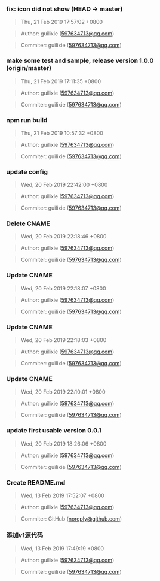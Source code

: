 ### fix: icon did not show (HEAD -> master)
>Thu, 21 Feb 2019 17:57:02 +0800

>Author: guilixie (597634713@qq.com)

>Commiter: guilixie (597634713@qq.com)




### make some test and sample, release version 1.0.0 (origin/master)
>Thu, 21 Feb 2019 17:11:35 +0800

>Author: guilixie (597634713@qq.com)

>Commiter: guilixie (597634713@qq.com)




### npm run build
>Thu, 21 Feb 2019 10:57:32 +0800

>Author: guilixie (597634713@qq.com)

>Commiter: guilixie (597634713@qq.com)




### update config
>Wed, 20 Feb 2019 22:42:00 +0800

>Author: guilixie (597634713@qq.com)

>Commiter: guilixie (597634713@qq.com)




### Delete CNAME
>Wed, 20 Feb 2019 22:18:46 +0800

>Author: guilixie (597634713@qq.com)

>Commiter: guilixie (597634713@qq.com)




### Update CNAME
>Wed, 20 Feb 2019 22:18:07 +0800

>Author: guilixie (597634713@qq.com)

>Commiter: guilixie (597634713@qq.com)




### Update CNAME
>Wed, 20 Feb 2019 22:18:03 +0800

>Author: guilixie (597634713@qq.com)

>Commiter: guilixie (597634713@qq.com)




### Update CNAME
>Wed, 20 Feb 2019 22:10:01 +0800

>Author: guilixie (597634713@qq.com)

>Commiter: guilixie (597634713@qq.com)




### update first usable version 0.0.1
>Wed, 20 Feb 2019 18:26:06 +0800

>Author: guilixie (597634713@qq.com)

>Commiter: guilixie (597634713@qq.com)




### Create README.md
>Wed, 13 Feb 2019 17:52:07 +0800

>Author: guilixie (597634713@qq.com)

>Commiter: GitHub (noreply@github.com)




### 添加v1源代码
>Wed, 13 Feb 2019 17:49:19 +0800

>Author: guilixie (597634713@qq.com)

>Commiter: guilixie (597634713@qq.com)




